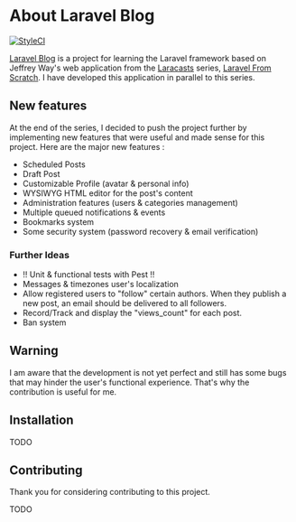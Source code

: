 # About Laravel Blog

[![StyleCI](https://github.styleci.io/repos/631714188/shield?branch=master)](https://github.styleci.io/repos/631714188?branch=master)

[Laravel Blog](https://blog.dylan-lannuzel.fr) is a project for learning the Laravel framework based on Jeffrey Way's web application from the [Laracasts](https://laracasts.com) series, [Laravel From Scratch](https://laravelfromscratch.com).
I have developed this application in parallel to this series.

## New features

At the end of the series, I decided to push the project further by implementing new features that were useful and made sense for this project.
Here are the major new features :

- Scheduled Posts
- Draft Post
- Customizable Profile (avatar & personal info)
- WYSIWYG HTML editor for the post's content
- Administration features (users & categories management)
- Multiple queued notifications & events
- Bookmarks system
- Some security system (password recovery & email verification)

### Further Ideas

- !! Unit & functional tests with Pest !!
- Messages & timezones user's localization
- Allow registered users to "follow" certain authors. When they publish a new post, an email should be delivered to all followers.
- Record/Track and display the "views_count" for each post.
- Ban system

## Warning

I am aware that the development is not yet perfect and still has some bugs that may hinder the user's functional experience.
That's why the contribution is useful for me.

## Installation

TODO


## Contributing

Thank you for considering contributing to this project.

TODO

